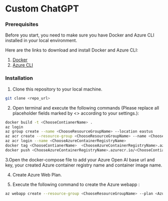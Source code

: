 # Custom ChatGPT



### Prerequisites

Before you start, you need to make sure you have Docker and Azure CLI installed in your local environment.

Here are the links to download and install Docker and Azure CLI:

1. [Docker](https://docs.docker.com/engine/install/)
2. [Azure CLI](https://docs.microsoft.com/en-us/cli/azure/install-azure-cli)

### Installation

1. Clone this repository to your local machine.

```bash
git clone <repo_url>

```
2. Open terminal and execute the following commands (Please replace all placeholder fields marked by <> according to your settings.):
```bash
docker build -t <ChooseContianerName> .
az login
az group create --name <ChooseResourceGroupName> --location eastus
az acr create --resource-group <ChooseResourceGroupName> --name <ChooseAzureContainerRegistryName> --sku Basic
az acr login --name <ChooseAzureContainerRegistryName>
docker tag <ChooseContianerName>  <ChooseAzureContainerRegistryName>.azurecr.io/<ChooseContianerName>
docker push <ChooseAzureContainerRegistryName>.azurecr.io/<ChooseContianerName>

```
3.Open the docker-compose file to add your Azure Open AI base url and key, your created Azure container registry name and container image name.

4. Create Azure Web Plan.

5. Execute the following command to create the Azure webapp :
```bash
az webapp create --resource-group <ChooseResourceGroupName> --plan <AzureWebPlanName>--name <ChooseWebAppName> --multicontainer-config-type compose --multicontainer-config-file docker-compose.yml

```
